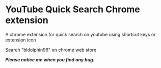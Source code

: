 # YouTube Quick Search Chrome extension

A chrome extension for quick search on youtube using shortcut keys or extension icon

Search "bldolphin96" on chrome web store

**_Please notice me when you find any bug._**
